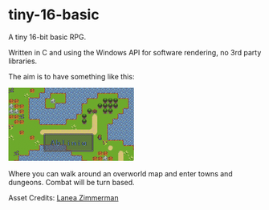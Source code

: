 # tiny-16-basic
A tiny 16-bit basic RPG.

Written in C and using the Windows API for software rendering, no 3rd party libraries.

The aim is to have something like this:

![Overworld](https://github.com/JamieSandell/tiny-16-basic/blob/main/images/overworld.png)

Where you can walk around an overworld map and enter towns and dungeons.
Combat will be turn based.

Asset Credits:
[Lanea Zimmerman](https://opengameart.org/content/tiny-16-basic)